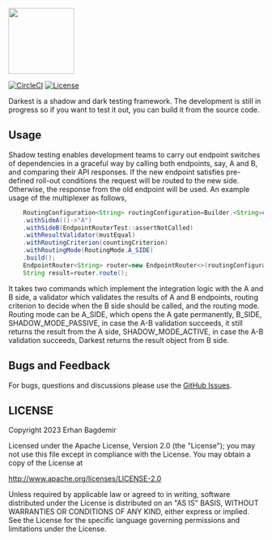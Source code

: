<br/>
<img src="https://github.com/reevik/darkest/blob/main/media/jmux.png" width="130" />

[![CircleCI](https://dl.circleci.com/status-badge/img/circleci/MijSkLN7jgimc5d7X5xmw1/Cme7KtQEisA8WcpiPBhMCP/tree/main.svg?style=svg&circle-token=7010818212d0b87edb68ac4e0ad06609d52f7426)](https://dl.circleci.com/status-badge/redirect/circleci/MijSkLN7jgimc5d7X5xmw1/Cme7KtQEisA8WcpiPBhMCP/tree/main)
[![License](https://img.shields.io/badge/License-Apache%202.0-blue.svg)](https://opensource.org/licenses/Apache-2.0)

Darkest is a shadow and dark testing framework. The development is still in progress so if you want
to test it out, you can build it from the source code.

## Usage

Shadow testing enables development teams to carry out endpoint switches of dependencies in a
graceful way by calling both endpoints, say, A and B, and comparing their API responses. If the new
endpoint satisfies pre-defined roll-out conditions the request will be routed to the new side.
Otherwise, the response from the old endpoint will be used. An example usage of the multiplexer as
follows,

```java
    RoutingConfiguration<String> routingConfiguration=Builder.<String>create()
    .withSideA(()->"A")
    .withSideB(EndpointRouterTest::assertNotCalled)
    .withResultValidator(mustEqual)
    .withRoutingCriterion(countingCriterion)
    .withRoutingMode(RoutingMode.A_SIDE)
    .build();
    EndpointRouter<String> router=new EndpointRouter<>(routingConfiguration);
    String result=router.route();
```

It takes two commands which implement the integration logic with the A and B side, a validator
which validates the results of A and B endpoints, routing criterion to decide when the B side should
be
called, and the routing mode. Routing mode can be A_SIDE, which opens the A gate permanently,
B_SIDE, SHADOW_MODE_PASSIVE, in case the A-B validation succeeds, it still returns the result from
the A side, SHADOW_MODE_ACTIVE, in case the A-B validation succeeds, Darkest returns the result
object from B side.

## Bugs and Feedback

For bugs, questions and discussions please use
the [GitHub Issues](https://github.com/notingolmo/darkest/issues).

 
## LICENSE

Copyright 2023 Erhan Bagdemir

Licensed under the Apache License, Version 2.0 (the "License");
you may not use this file except in compliance with the License.
You may obtain a copy of the License at

http://www.apache.org/licenses/LICENSE-2.0

Unless required by applicable law or agreed to in writing, software
distributed under the License is distributed on an "AS IS" BASIS,
WITHOUT WARRANTIES OR CONDITIONS OF ANY KIND, either express or implied.
See the License for the specific language governing permissions and
limitations under the License.

[license]:LICENSE-2.0.txt
[license img]:https://img.shields.io/badge/License-Apache%202-blue.svg

